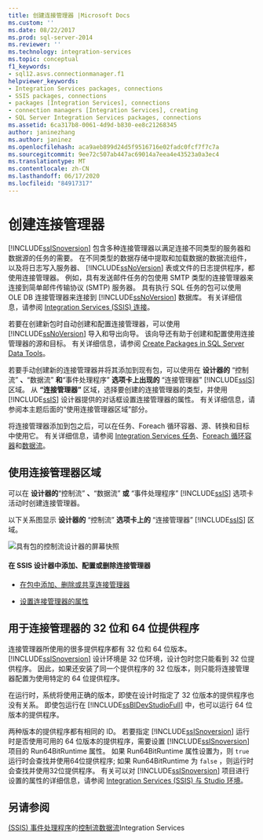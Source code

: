 ```yaml
---
title: 创建连接管理器 |Microsoft Docs
ms.custom: ''
ms.date: 08/22/2017
ms.prod: sql-server-2014
ms.reviewer: ''
ms.technology: integration-services
ms.topic: conceptual
f1_keywords:
- sql12.asvs.connectionmanager.f1
helpviewer_keywords:
- Integration Services packages, connections
- SSIS packages, connections
- packages [Integration Services], connections
- connection managers [Integration Services], creating
- SQL Server Integration Services packages, connections
ms.assetid: 6ca317b8-0061-4d9d-b830-ee8c21268345
author: janinezhang
ms.author: janinez
ms.openlocfilehash: aca9aeb899d24d5f9516716e02fadc0fcf7f7c7a
ms.sourcegitcommit: 9ee72c507ab447ac69014a7eea4e43523a0a3ec4
ms.translationtype: MT
ms.contentlocale: zh-CN
ms.lasthandoff: 06/17/2020
ms.locfileid: "84917317"
---
```

# <a name="create-connection-managers"></a>创建连接管理器
  [!INCLUDE[ssISnoversion](../includes/ssisnoversion-md.md)] 包含多种连接管理器以满足连接不同类型的服务器和数据源的任务的需要。 在不同类型的数据存储中提取和加载数据的数据流组件，以及将日志写入服务器、 [!INCLUDE[ssNoVersion](../includes/ssnoversion-md.md)] 表或文件的日志提供程序，都使用连接管理器。 例如，具有发送邮件任务的包使用 SMTP 类型的连接管理器来连接到简单邮件传输协议 (SMTP) 服务器。 具有执行 SQL 任务的包可以使用 OLE DB 连接管理器来连接到 [!INCLUDE[ssNoVersion](../includes/ssnoversion-md.md)] 数据库。 有关详细信息，请参阅 [Integration Services (SSIS) 连接](connection-manager/integration-services-ssis-connections.md)。

 若要在创建新包时自动创建和配置连接管理器，可以使用 [!INCLUDE[ssNoVersion](../includes/ssnoversion-md.md)] 导入和导出向导。 该向导还有助于创建和配置使用连接管理器的源和目标。 有关详细信息，请参阅 [Create Packages in SQL Server Data Tools](create-packages-in-sql-server-data-tools.md)。

 若要手动创建新的连接管理器并将其添加到现有包，可以使用在 **设计器的** “控制流” **、**“数据流” **和**“事件处理程序” **选项卡上出现的** “连接管理器” [!INCLUDE[ssIS](../includes/ssis-md.md)] 区域。 从 **“连接管理器”** 区域，选择要创建的连接管理器的类型，并使用 [!INCLUDE[ssIS](../includes/ssis-md.md)] 设计器提供的对话框设置连接管理器的属性。 有关详细信息，请参阅本主题后面的“使用连接管理器区域”部分。

 将连接管理器添加到包之后，可以在任务、Foreach 循环容器、源、转换和目标中使用它。 有关详细信息，请参阅 [Integration Services 任务](control-flow/integration-services-tasks.md)、[Foreach 循环容器](control-flow/foreach-loop-container.md)和[数据流](data-flow/data-flow.md)。

## <a name="using-the-connection-managers-area"></a>使用连接管理器区域
 可以在 **设计器的**“控制流” **、**“数据流” **或** “事件处理程序” [!INCLUDE[ssIS](../includes/ssis-md.md)] 选项卡活动时创建连接管理器。

 以下关系图显示 **设计器的** “控制流” **选项卡上的** “连接管理器” [!INCLUDE[ssIS](../includes/ssis-md.md)] 区域。

 ![具有包的控制流设计器的屏幕快照](media/samplecontrolflow.gif "具有包的控制流设计器的屏幕快照")

#### <a name="to-add-configure-or-delete-a-connection-manager-in-ssis-designer"></a>在 SSIS 设计器中添加、配置或删除连接管理器

-   [在包中添加、删除或共享连接管理器](../../2014/integration-services/add-delete-or-share-a-connection-manager-in-a-package.md)

-   [设置连接管理器的属性](../../2014/integration-services/set-the-properties-of-a-connection-manager.md)

## <a name="32-bit-and-64-bit-providers-for-connection-managers"></a>用于连接管理器的 32 位和 64 位提供程序
 连接管理器所使用的很多提供程序都有 32 位和 64 位版本。 [!INCLUDE[ssISnoversion](../includes/ssisnoversion-md.md)] 设计环境是 32 位环境，设计包时您只能看到 32 位提供程序。 因此，如果还安装了同一个提供程序的 32 位版本，则只能将连接管理器配置为使用特定的 64 位提供程序。

 在运行时，系统将使用正确的版本，即使在设计时指定了 32 位版本的提供程序也没有关系。 即使包运行在 [!INCLUDE[ssBIDevStudioFull](../includes/ssbidevstudiofull-md.md)] 中，也可以运行 64 位版本的提供程序。

 两种版本的提供程序都有相同的 ID。 若要指定 [!INCLUDE[ssISnoversion](../includes/ssisnoversion-md.md)] 运行时是否使用可用的 64 位版本的提供程序，需要设置 [!INCLUDE[ssISnoversion](../includes/ssisnoversion-md.md)] 项目的 Run64BitRuntime 属性。 如果 Run64BitRuntime 属性设置为，则 `true` 运行时会查找并使用64位提供程序; 如果 Run64BitRuntime 为 `false` ，则运行时会查找并使用32位提供程序。 有关可以对 [!INCLUDE[ssISnoversion](../includes/ssisnoversion-md.md)] 项目进行设置的属性的详细信息，请参阅 [Integration Services (SSIS) 与 Studio 环境](integration-services-ssis-development-and-management-tools.md)。

## <a name="see-also"></a>另请参阅
 [&#40;SSIS&#41; 事件处理程序](integration-services-ssis-event-handlers.md)的[控制流](control-flow/control-flow.md)[数据流](data-flow/data-flow.md)Integration Services


